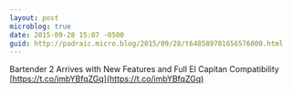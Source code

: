```yaml
---
layout: post
microblog: true
date: 2015-09-28 15:07 -0500
guid: http://padraic.micro.blog/2015/09/28/t648589781656576000.html
---
```

Bartender 2 Arrives with New Features and Full El Capitan Compatibility [https://t.co/imbYBfqZGq](https://t.co/imbYBfqZGq)
